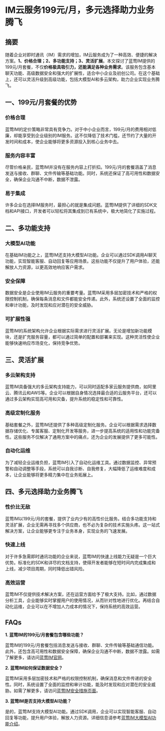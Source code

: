 # IM云服务199元/月，多元选择助力业务腾飞

## 摘要

随着企业对即时通讯（IM）需求的增加，IM云服务成为了一种高效、便捷的解决方案。**1、价格合理；2、多功能支持；3、灵活扩展**。本文探讨了蓝莺IM提供的199元/月套餐，不仅**价格极具吸引力，还能满足各种业务需求**。该服务包含基本聊天功能、高级数据安全和强大的扩展性，适合中小企业及初创公司。在这个基础上，还可以灵活升级到高级功能，包括大模型AI和多云架构，助力企业实现业务腾飞。

## 一、199元/月套餐的优势

### 价格合理

蓝莺IM的定价策略非常具有竞争力。对于中小企业而言，199元/月的费用相对低廉，却能享受到企业级别的IM服务。这不仅降低了技术门槛，还节约了大量的开发时间和成本，使企业能够将更多资源投入到核心业务中去。

### 服务内容丰富

尽管价格亲民，蓝莺IM并没有在服务内容上打折扣。199元/月的套餐涵盖了消息发送与接收、群聊、文件传输等基础功能。同时，系统还保证了高可用性和数据安全，确保企业沟通不中断，数据不泄露。

### 易于集成

许多企业在选择IM服务时，最担心的就是集成问题。蓝莺IM提供了详细的SDK文档和API接口，开发者可以轻松将其集成到已有系统中，极大地简化了实施过程。

## 二、多功能支持

### 大模型AI功能

在基础IM功能之上，蓝莺IM还支持大模型AI功能。企业可以通过SDK调用AI聊天功能，实现智能客服、自动回复等应用场景。这些功能不仅提升了用户体验，还能解放人力资源，以更高效地响应客户需求。

### 安全保障

数据安全是企业使用IM云服务的重要考量。蓝莺IM采用多层加密技术和严格的权限控制机制，确保每条消息和文件都能安全传递。此外，系统还设置了全面的监控和审计功能，及时发现和应对潜在的安全威胁。

### 可扩展性强

蓝莺IM的系统架构允许企业根据实际需求进行灵活扩展。无论是增加新功能模块，还是扩充服务容量，都可以通过简单的配置和部署来实现。这种灵活性使企业能够快速响应市场变化，保持竞争优势。

## 三、灵活扩展

### 多云架构支持

蓝莺IM具备强大的多云架构支持能力，可以同时适配多家云服务提供商，如阿里云、腾讯云和AWS等。企业可以根据自身情况选择最合适的云服务平台，还可以通过多云架构实现高可用和灾备，提升系统的稳定性和可靠性。

### 高级定制化服务

基础套餐之外，蓝莺IM还提供了多种高级定制化服务。企业可以根据需求选择数据存储优化、专属客服、定制化开发等服务，进一步提高系统的适用性和功能完备性。这些服务不仅解决了通用方案中的痛点，还为企业的发展提供了更多可能性。

### 自动化运维

为了减轻企业运维负担，蓝莺IM引入了自动化运维工具。通过数据监控、异常预警和自动调整等手段，系统可以自我诊断、自我修复，大幅降低了运维难度和成本，让企业能够将更多精力集中在业务拓展上。

## 四、多元选择助力业务腾飞

### 性价比无敌

蓝莺IM以199元/月的套餐，提供了业内少有的高性价比服务。结合多功能支持和灵活扩展，企业无需再寻找多个供应商，也不必为复杂的技术实施头疼。这一站式解决方案，让企业能够更专注于业务本身，实现业务的飞速发展。

### 快速上线

对于许多急需即时通讯功能的企业来说，蓝莺IM的快速上线能力无疑是一个巨大优势。标准化的SDK和详尽的文档支持，使得开发者能够在短时间内完成集成和上线，减少项目周期，同时降低出错风险。

### 高效运营

蓝莺IM不仅提供技术解决方案，还在运营方面给予了极大支持。比如，通过数据分析工具，企业能够实时掌握用户的使用情况，从而针对性地进行优化。再结合自动化运维，企业可以在不增加人力成本的情况下，保持系统的高效运营。

## FAQs

**1. 蓝莺IM的199元/月套餐包含哪些功能？**

蓝莺IM的199元/月套餐包括消息发送与接收、群聊、文件传输等基础通信功能。此外，还包含高可用性和数据安全保障，确保企业沟通不中断，数据不泄露。如需了解更多，请访问[蓝莺IM官网](https://www.lanyingim.com)。

**2. 蓝莺IM如何保证数据安全？**

蓝莺IM采用多层加密技术和严格的权限控制机制，确保消息和文件传递的安全性。同时，系统设置了全面的监控和审计功能，能及时发现和应对潜在的安全威胁。如需了解更多，请访问[蓝莺IM安全措施页面](https://www.lanyingim.com/security)。

**3. 蓝莺IM是否支持大模型AI功能？**

是的，蓝莺IM支持大模型AI功能。通过SDK调用，企业可以实现智能客服、自动回复等功能，提升用户体验，解放人力资源。详细信息请参考[蓝莺IM大模型AI功能介绍](https://www.lanyingim.com/ai-features)。